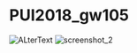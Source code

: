 # PUI2018_gw105

![ALterText](../PUI2018_gw1054/HW1_gw1054/PUI_HW1_ScreenShot.png)
 ![screenshot_2](https://github.com/williamburgson/PUI2018_gw1054/HW1_gw1054/PUI_HW_1_ScreenShot2.png)
    
  
    
